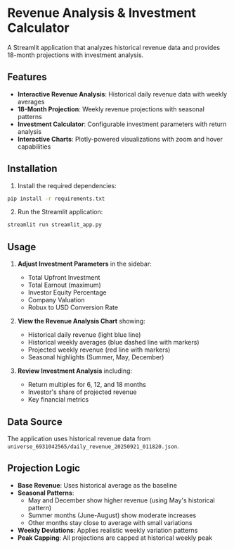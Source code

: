 # Revenue Analysis & Investment Calculator

A Streamlit application that analyzes historical revenue data and provides 18-month projections with investment analysis.

## Features

- **Interactive Revenue Analysis**: Historical daily revenue data with weekly averages
- **18-Month Projection**: Weekly revenue projections with seasonal patterns
- **Investment Calculator**: Configurable investment parameters with return analysis
- **Interactive Charts**: Plotly-powered visualizations with zoom and hover capabilities

## Installation

1. Install the required dependencies:
```bash
pip install -r requirements.txt
```

2. Run the Streamlit application:
```bash
streamlit run streamlit_app.py
```

## Usage

1. **Adjust Investment Parameters** in the sidebar:
   - Total Upfront Investment
   - Total Earnout (maximum)
   - Investor Equity Percentage
   - Company Valuation
   - Robux to USD Conversion Rate

2. **View the Revenue Analysis Chart** showing:
   - Historical daily revenue (light blue line)
   - Historical weekly averages (blue dashed line with markers)
   - Projected weekly revenue (red line with markers)
   - Seasonal highlights (Summer, May, December)

3. **Review Investment Analysis** including:
   - Return multiples for 6, 12, and 18 months
   - Investor's share of projected revenue
   - Key financial metrics

## Data Source

The application uses historical revenue data from `universe_6931042565/daily_revenue_20250921_011820.json`.

## Projection Logic

- **Base Revenue**: Uses historical average as the baseline
- **Seasonal Patterns**: 
  - May and December show higher revenue (using May's historical pattern)
  - Summer months (June-August) show moderate increases
  - Other months stay close to average with small variations
- **Weekly Deviations**: Applies realistic weekly variation patterns
- **Peak Capping**: All projections are capped at historical weekly peak
